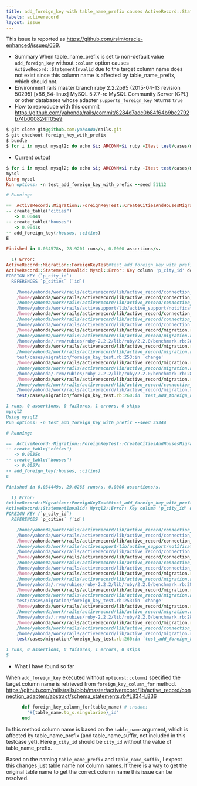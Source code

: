 ```yaml
---
title: add_foreign_key with table_name_prefix causes ActiveRecord::StatementInvalid
labels: activerecord
layout: issue
---
```


This issue is reported as https://github.com/rsim/oracle-enhanced/issues/639.
- Summary
  When table_name_prefix is set to non-default value `add_foreign_key` without `:column` option causes `ActiveRecord::StatementInvalid` due to the target column name does not exist since this column name is affected by table_name_prefix, which should not.
- Environment
  rails master branch
  ruby 2.2.2p95 (2015-04-13 revision 50295) [x86_64-linux]
  MySQL 5.7.7-rc MySQL Community Server (GPL) or other databases whose adapter `supports_foreign_key` returns `true`
- How to reproduce with this commit https://github.com/yahonda/rails/commit/8284d7adc0b84f64b9be2792b74b000824ff05e9

``` ruby
$ git clone git@github.com:yahonda/rails.git
$ git checkout foreign_key_with_prefix
$ bundle
$ for i in mysql mysql2; do echo $i; ARCONN=$i ruby -Itest test/cases/migration/foreign_key_test.rb -n test_add_foreign_key_with_prefix; done
```
- Current output

``` ruby
$ for i in mysql mysql2; do echo $i; ARCONN=$i ruby -Itest test/cases/migration/foreign_key_test.rb -n test_add_foreign_key_with_prefix; done
mysql
Using mysql
Run options: -n test_add_foreign_key_with_prefix --seed 51112

# Running:

==  ActiveRecord::Migration::ForeignKeyTest::CreateCitiesAndHousesMigrationWithTableNamePrefix: migrating
-- create_table("cities")
   -> 0.0044s
-- create_table("houses")
   -> 0.0041s
-- add_foreign_key(:houses, :cities)
E

Finished in 0.034578s, 28.9201 runs/s, 0.0000 assertions/s.

  1) Error:
ActiveRecord::Migration::ForeignKeyTest#test_add_foreign_key_with_prefix:
ActiveRecord::StatementInvalid: Mysql::Error: Key column 'p_city_id' doesn't exist in table: ALTER TABLE `p_houses` ADD CONSTRAINT `fk_rails_1c59bb0788`
FOREIGN KEY (`p_city_id`)
  REFERENCES `p_cities` (`id`)

    /home/yahonda/work/rails/activerecord/lib/active_record/connection_adapters/abstract_mysql_adapter.rb:413:in `query'
    /home/yahonda/work/rails/activerecord/lib/active_record/connection_adapters/abstract_mysql_adapter.rb:413:in `block in execute'
    /home/yahonda/work/rails/activerecord/lib/active_record/connection_adapters/abstract_adapter.rb:497:in `block in log'
    /home/yahonda/work/rails/activesupport/lib/active_support/notifications/instrumenter.rb:20:in `instrument'
    /home/yahonda/work/rails/activerecord/lib/active_record/connection_adapters/abstract_adapter.rb:491:in `log'
    /home/yahonda/work/rails/activerecord/lib/active_record/connection_adapters/abstract_mysql_adapter.rb:413:in `execute'
    /home/yahonda/work/rails/activerecord/lib/active_record/connection_adapters/abstract/schema_statements.rb:777:in `add_foreign_key'
    /home/yahonda/work/rails/activerecord/lib/active_record/migration.rb:649:in `block in method_missing'
    /home/yahonda/work/rails/activerecord/lib/active_record/migration.rb:619:in `block in say_with_time'
    /home/yahonda/.rvm/rubies/ruby-2.2.2/lib/ruby/2.2.0/benchmark.rb:288:in `measure'
    /home/yahonda/work/rails/activerecord/lib/active_record/migration.rb:619:in `say_with_time'
    /home/yahonda/work/rails/activerecord/lib/active_record/migration.rb:639:in `method_missing'
    test/cases/migration/foreign_key_test.rb:253:in `change'
    /home/yahonda/work/rails/activerecord/lib/active_record/migration.rb:593:in `exec_migration'
    /home/yahonda/work/rails/activerecord/lib/active_record/migration.rb:577:in `block (2 levels) in migrate'
    /home/yahonda/.rvm/rubies/ruby-2.2.2/lib/ruby/2.2.0/benchmark.rb:288:in `measure'
    /home/yahonda/work/rails/activerecord/lib/active_record/migration.rb:576:in `block in migrate'
    /home/yahonda/work/rails/activerecord/lib/active_record/connection_adapters/abstract/connection_pool.rb:396:in `with_connection'
    /home/yahonda/work/rails/activerecord/lib/active_record/migration.rb:575:in `migrate'
    test/cases/migration/foreign_key_test.rb:260:in `test_add_foreign_key_with_prefix'

1 runs, 0 assertions, 0 failures, 1 errors, 0 skips
mysql2
Using mysql2
Run options: -n test_add_foreign_key_with_prefix --seed 35344

# Running:

==  ActiveRecord::Migration::ForeignKeyTest::CreateCitiesAndHousesMigrationWithTableNamePrefix: migrating
-- create_table("cities")
   -> 0.0035s
-- create_table("houses")
   -> 0.0057s
-- add_foreign_key(:houses, :cities)
E

Finished in 0.034449s, 29.0285 runs/s, 0.0000 assertions/s.

  1) Error:
ActiveRecord::Migration::ForeignKeyTest#test_add_foreign_key_with_prefix:
ActiveRecord::StatementInvalid: Mysql2::Error: Key column 'p_city_id' doesn't exist in table: ALTER TABLE `p_houses` ADD CONSTRAINT `fk_rails_1c59bb0788`
FOREIGN KEY (`p_city_id`)
  REFERENCES `p_cities` (`id`)

    /home/yahonda/work/rails/activerecord/lib/active_record/connection_adapters/abstract_mysql_adapter.rb:413:in `query'
    /home/yahonda/work/rails/activerecord/lib/active_record/connection_adapters/abstract_mysql_adapter.rb:413:in `block in execute'
    /home/yahonda/work/rails/activerecord/lib/active_record/connection_adapters/abstract_adapter.rb:497:in `block in log'
    /home/yahonda/work/rails/activesupport/lib/active_support/notifications/instrumenter.rb:20:in `instrument'
    /home/yahonda/work/rails/activerecord/lib/active_record/connection_adapters/abstract_adapter.rb:491:in `log'
    /home/yahonda/work/rails/activerecord/lib/active_record/connection_adapters/abstract_mysql_adapter.rb:413:in `execute'
    /home/yahonda/work/rails/activerecord/lib/active_record/connection_adapters/mysql2_adapter.rb:214:in `execute'
    /home/yahonda/work/rails/activerecord/lib/active_record/connection_adapters/abstract/schema_statements.rb:777:in `add_foreign_key'
    /home/yahonda/work/rails/activerecord/lib/active_record/migration.rb:649:in `block in method_missing'
    /home/yahonda/work/rails/activerecord/lib/active_record/migration.rb:619:in `block in say_with_time'
    /home/yahonda/.rvm/rubies/ruby-2.2.2/lib/ruby/2.2.0/benchmark.rb:288:in `measure'
    /home/yahonda/work/rails/activerecord/lib/active_record/migration.rb:619:in `say_with_time'
    /home/yahonda/work/rails/activerecord/lib/active_record/migration.rb:639:in `method_missing'
    test/cases/migration/foreign_key_test.rb:253:in `change'
    /home/yahonda/work/rails/activerecord/lib/active_record/migration.rb:593:in `exec_migration'
    /home/yahonda/work/rails/activerecord/lib/active_record/migration.rb:577:in `block (2 levels) in migrate'
    /home/yahonda/.rvm/rubies/ruby-2.2.2/lib/ruby/2.2.0/benchmark.rb:288:in `measure'
    /home/yahonda/work/rails/activerecord/lib/active_record/migration.rb:576:in `block in migrate'
    /home/yahonda/work/rails/activerecord/lib/active_record/connection_adapters/abstract/connection_pool.rb:396:in `with_connection'
    /home/yahonda/work/rails/activerecord/lib/active_record/migration.rb:575:in `migrate'
    test/cases/migration/foreign_key_test.rb:260:in `test_add_foreign_key_with_prefix'

1 runs, 0 assertions, 0 failures, 1 errors, 0 skips
$
```
- What I have found so far

When `add_foreign_key` executed without `options[:column]` specified the target column name is retrieved from `foreign_key_column_for` method. https://github.com/rails/rails/blob/master/activerecord/lib/active_record/connection_adapters/abstract/schema_statements.rb#L834-L836 

``` ruby
      def foreign_key_column_for(table_name) # :nodoc:
        "#{table_name.to_s.singularize}_id"
      end
```

In this method column name is based on the `table_name` argument, which is affected by table_name_prefix (and table_name_suffix, not included in this testcase yet). 
Here `p_city_id` should be `city_id` without the value of table_name_prefix.

Based on the naming `table_name_prefix` and `table_name_suffix`, I expect this changes just table name not column names. If there is a way to get the original table name to get the correct column name this issue can be resolved.

